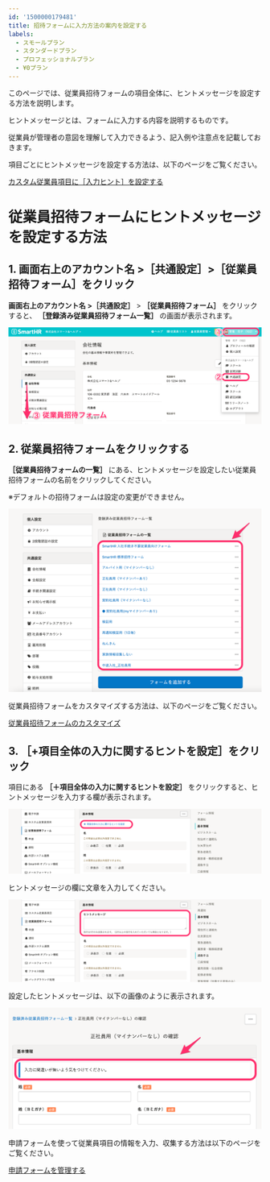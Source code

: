 ```yaml
---
id: '1500000179481'
title: 招待フォームに入力方法の案内を設定する
labels:
  - スモールプラン
  - スタンダードプラン
  - プロフェッショナルプラン
  - ¥0プラン
---
```

このページでは、従業員招待フォームの項目全体に、ヒントメッセージを設定する方法を説明します。

ヒントメッセージとは、フォームに入力する内容を説明するものです。

従業員が管理者の意図を理解して入力できるよう、記入例や注意点を記載しておきます。

項目ごとにヒントメッセージを設定する方法は、以下のページをご覧ください。

[カスタム従業員項目に［入力ヒント］を設定する](https://knowledge.smarthr.jp/hc/ja/articles/360026104834)

# 従業員招待フォームにヒントメッセージを設定する方法

## 1\. 画面右上のアカウント名 >［共通設定］>［従業員招待フォーム］をクリック　

 **画面右上のアカウント名 >［共通設定］** \> **［従業員招待フォーム］** をクリックすると、 **［登録済み従業員招待フォーム一覧］** の画面が表示されます。

![](./__________2022-01-21_15_08_30.png)

## 2\. 従業員招待フォームをクリックする

 **［従業員招待フォームの一覧］** にある、ヒントメッセージを設定したい従業員招待フォームの名前をクリックしてください。

※デフォルトの招待フォームは設定の変更ができません。

![](./__________2022-01-21_17_12_45.png)

従業員招待フォームをカスタマイズする方法は、以下のページをご覧ください。

[従業員招待フォームのカスタマイズ](https://knowledge.smarthr.jp/hc/ja/articles/360026265233)

## 3\. ［+項目全体の入力に関するヒントを設定］をクリック

項目にある **［＋項目全体の入力に関するヒントを設定］** をクリックすると、ヒントメッセージを入力する欄が表示されます。

![](./__________2022-01-21_17_18_49.png)

ヒントメッセージの欄に文章を入力してください。

![](./__________2022-01-21_17_18_53.png)

設定したヒントメッセージは、以下の画像のように表示されます。

![](./__________2022-01-21_17_22_50.png)

申請フォームを使って従業員項目の情報を入力、収集する方法は以下のページをご覧ください。

[申請フォームを管理する](https://knowledge.smarthr.jp/hc/ja/articles/360026262313)
